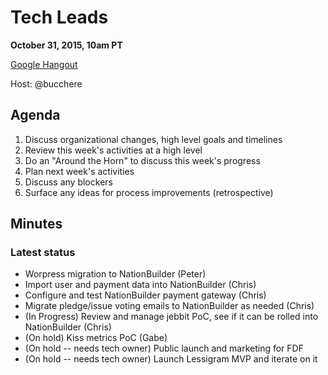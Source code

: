 # Tech Leads

**October 31, 2015, 10am PT**

[Google Hangout](https://plus.google.com/hangouts/_/lessigforpresident.com/tech-leads)

Host: @bucchere

## Agenda

1. Discuss organizational changes, high level goals and timelines
1. Review this week's activities at a high level
1. Do an "Around the Horn" to discuss this week's progress
1. Plan next week's activities
1. Discuss any blockers
1. Surface any ideas for process improvements (retrospective)

## Minutes

### Latest status

* Worpress migration to NationBuilder (Peter)
* Import user and payment data into NationBuilder (Chris)
* Configure and test NationBuilder payment gateway (Chris)
* Migrate pledge/issue voting emails to NationBuilder as needed (Chris)
* (In Progress) Review and manage jebbit PoC, see if it can be rolled into NationBuilder (Chris)
* (On hold) Kiss metrics PoC (Gabe)
* (On hold -- needs tech owner) Public launch and marketing for FDF
* (On hold -- needs tech owner) Launch Lessigram MVP and iterate on it
